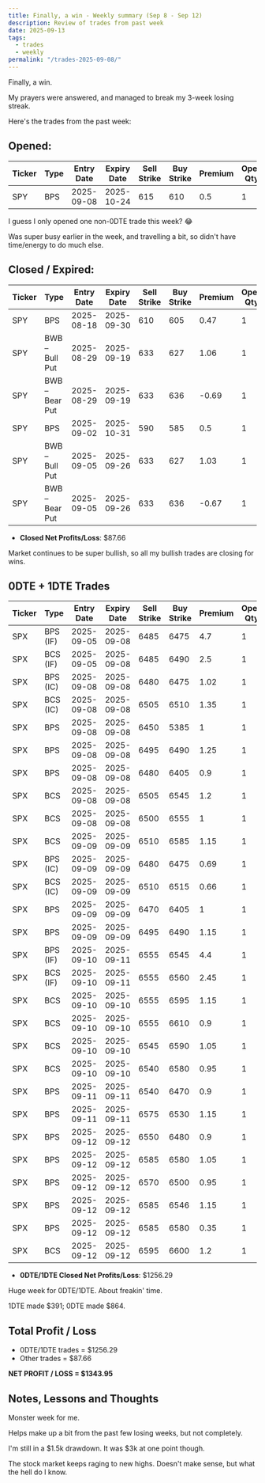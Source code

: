 ```yaml
---
title: Finally, a win - Weekly summary (Sep 8 - Sep 12)
description: Review of trades from past week
date: 2025-09-13
tags:
  - trades
  - weekly
permalink: "/trades-2025-09-08/"
---
```


Finally, a win.

My prayers were answered, and managed to break my 3-week losing streak.

Here's the trades from the past week:

## Opened:

<div class="trade-table weekly full-width">

|**Ticker**|**Type**|**Entry Date**|**Expiry Date**|**Sell Strike**|**Buy Strike**|**Premium**|**Open Qty**|**Fee open**|**Net Premium**|
|---|---|---|---|---|---|---|---|---|---|
|SPY|BPS|2025-09-08|2025-10-24|615|610|0.5|1|1.9|48.1|

</div>

I guess I only opened one non-0DTE trade this week? 😂

Was super busy earlier in the week, and travelling a bit, so didn't have time/energy to do much else.


## Closed / Expired:

<div class = "trade-table weekly full-width">

|**Ticker**|**Type**|**Entry Date**|**Expiry Date**|**Sell Strike**|**Buy Strike**|**Premium**|**Open Qty**|**Fee open**|**Net Premium**|**Close Date**|**Close Cost**|**Close Qty**|**Fee close**|**Profit/Loss**|
|---|---|---|---|---|---|---|---|---|---|---|---|---|---|---|
|SPY|BPS|2025-08-18|2025-09-30|610|605|0.47|1|2.11|44.89|2025-09-09|-0.2|1|2.5|22.39|
|SPY|BWB – Bull Put|2025-08-29|2025-09-19|633|627|1.06|1|1.755|104.245|2025-09-10|-0.33|1|1.75|69.495|
|SPY|BWB – Bear Put|2025-08-29|2025-09-19|633|636|-0.69|1|1.755|-70.755|2025-09-10|0.23|1|1.75|-49.505|
|SPY|BPS|2025-09-02|2025-10-31|590|585|0.5|1|1.9|48.1|2025-09-11|-0.2|1|2.5|25.6|
|SPY|BWB – Bull Put|2025-09-05|2025-09-26|633|627|1.03|1|1.4|101.6|2025-09-12|0.21|1|1.75|120.85|
|SPY|BWB – Bear Put|2025-09-05|2025-09-26|633|636|-0.67|1|1.41|-68.41|2025-09-12|-0.31|1|1.76|-101.17|

</div>

- **Closed Net Profits/Loss**: $87.66

Market continues to be super bullish, so all my bullish trades are closing for wins.


## 0DTE + 1DTE Trades

<div class = "trade-table weekly full-width">

|**Ticker**|**Type**|**Entry Date**|**Expiry Date**|**Sell Strike**|**Buy Strike**|**Premium**|**Open Qty**|**Fee open**|**Net Premium**|**Exit Date**|**Close Cost**|**Close Qty**|**Fee close**|**Profit/Loss**|
|---|---|---|---|---|---|---|---|---|---|---|---|---|---|---|
|SPX|BPS (IF)|2025-09-05|2025-09-08|6485|6475|4.7|1|3.29|466.71|2025-09-08|0|1|0|466.71|
|SPX|BCS (IF)|2025-09-05|2025-09-08|6485|6490|2.5|1|3.29|246.71|2025-09-08|-5|1|0|-253.29|
|SPX|BPS (IC)|2025-09-08|2025-09-08|6480|6475|1.02|1|3.28|98.72|2025-09-08|0|1|0|98.72|
|SPX|BCS (IC)|2025-09-08|2025-09-08|6505|6510|1.35|1|3.28|131.72|2025-09-08|0|1|0|131.72|
|SPX|BPS|2025-09-08|2025-09-08|6450|5385|1|1|3.2|96.8|2025-09-08|0|1|0|96.8|
|SPX|BPS|2025-09-08|2025-09-08|6495|6490|1.25|1|3.29|121.71|2025-09-08|0|1|0|121.71|
|SPX|BPS|2025-09-08|2025-09-08|6480|6405|0.9|1|3.2|86.8|2025-09-08|-2|1|3.4|-116.6|
|SPX|BCS|2025-09-08|2025-09-08|6505|6545|1.2|1|3.4|116.6|2025-09-08|0|1|0|116.6|
|SPX|BCS|2025-09-08|2025-09-08|6500|6555|1|1|3.2|96.8|2025-09-08|-2.05|1|0|-108.2|
|SPX|BCS|2025-09-09|2025-09-09|6510|6585|1.15|1|3.2|111.8|2025-09-09|-2.3|1|1.74|-119.94|
|SPX|BPS (IC)|2025-09-09|2025-09-09|6480|6475|0.69|1|3.19|65.81|2025-09-09|0|1|0|65.81|
|SPX|BCS (IC)|2025-09-09|2025-09-09|6510|6515|0.66|1|3.28|62.72|2025-09-09|-2.61|1|0|-198.28|
|SPX|BPS|2025-09-09|2025-09-09|6470|6405|1|1|3.2|96.8|2025-09-09|0|1|0|96.8|
|SPX|BPS|2025-09-09|2025-09-09|6495|6490|1.15|1|3.29|111.71|2025-09-09|0|1|0|111.71|
|SPX|BPS (IF)|2025-09-10|2025-09-11|6555|6545|4.4|1|3.29|436.71|2025-09-11|0|1|0|436.71|
|SPX|BCS (IF)|2025-09-10|2025-09-11|6555|6560|2.45|1|3.29|241.71|2025-09-11|-5|1|0|-258.29|
|SPX|BCS|2025-09-10|2025-09-10|6555|6595|1.15|1|3.2|111.8|2025-09-10|-2.4|1|3.4|-131.6|
|SPX|BCS|2025-09-10|2025-09-10|6555|6610|0.9|1|3.11|86.89|2025-09-10|0|1|0|86.89|
|SPX|BCS|2025-09-10|2025-09-10|6545|6590|1.05|1|3.2|101.8|2025-09-10|0|1|0|101.8|
|SPX|BCS|2025-09-10|2025-09-10|6540|6580|0.95|1|3.4|91.6|2025-09-10|0|1|0|91.6|
|SPX|BPS|2025-09-11|2025-09-11|6540|6470|0.9|1|3.2|86.8|2025-09-11|0|1|0|86.8|
|SPX|BPS|2025-09-11|2025-09-11|6575|6530|1.15|1|3.2|111.8|2025-09-11|0|1|0|111.8|
|SPX|BPS|2025-09-12|2025-09-12|6550|6480|0.9|1|3.2|86.8|2025-09-12|0|1|0|86.8|
|SPX|BPS|2025-09-12|2025-09-12|6585|6580|1.05|1|3.49|101.51|2025-09-12|-0.71|1|0|30.51|
|SPX|BPS|2025-09-12|2025-09-12|6570|6500|0.95|1|3.2|91.8|2025-09-12|0|1|0|91.8|
|SPX|BPS|2025-09-12|2025-09-12|6585|6546|1.15|1|3.2|111.8|2025-09-12|-1.75|1|3.29|-66.49|
|SPX|BPS|2025-09-12|2025-09-12|6585|6580|0.35|1|3.11|31.89|2025-09-12|-0.71|1|0|-39.11|
|SPX|BCS|2025-09-12|2025-09-12|6595|6600|1.2|1|3.2|116.8|2025-09-12|0|1|0|116.8|

</div>

- **0DTE/1DTE Closed Net Profits/Loss**: $1256.29

Huge week for 0DTE/1DTE. About freakin' time.

1DTE made $391; 0DTE made $864.

## Total Profit / Loss

+ 0DTE/1DTE trades = $1256.29
+ Other trades = $87.66

**NET PROFIT / LOSS = $1343.95**

## Notes, Lessons and Thoughts

Monster week for me.

Helps make up a bit from the past few losing weeks, but not completely. 

I'm still in a $1.5k drawdown.  It was $3k at one point though.

The stock market keeps raging to new highs.  Doesn't make sense, but what the hell do I know.  


